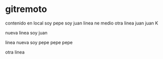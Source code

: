 # gitremoto

contenido en local soy pepe soy juan
linea ne medio
otra linea
juan juan K

nueva linea soy juan


linea nueva soy pepe
pepe 
pepe

otra linea